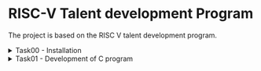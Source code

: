 
# RISC-V Talent development Program

The project is based on the RISC V talent development program.

<details>
  <summary>Task00 - Installation</summary>
  not updated yet
</details>
<details>
  
  <summary>Task01 - Development of C program</summary>
  
  ### Step01: Fire up the terminal 
```bash
vsduser@vsduser-VirtualBox:~$ 
```

### Step02: change the directory to home
```bash
cd
```

### Step03: open leafpad  
```bash
leafpad sum1ton.c &
```

### Step04: Write the code
```c
#include<stdio.h>
int main(){
    int sum = 0, n = 100, i;
    for(i=0; i<=n; i++){
        sum+=i;
        printf("The sum from 1 to 100: %d \n", sum);
    }
    return 0;
}
```

### Step05: Save the file and run the following prompt in terminal to compile the program 
```bash
gcc sum1ton.c
```

### Step05: run the program
```bash
./a.out
```

### Step07: Compile the program in Assembly
```bash

```

</details>
